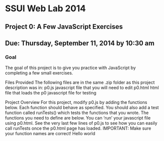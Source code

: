 # SSUI Web Lab 2014
## Project 0: A Few JavaScript Exercises
## Due: Thursday, September 11, 2014 by 10:30 am

### Goal
The goal of this project is to give you practice with JavaScript by completing a few small exercises.

Files Provided
The following files are in the same .zip folder as this project description was in:
p0.js			javascript file that you will need to edit
p0.html		html file that loads the p0 javascript file for testing 

Project Overview
For this project, modify p0.js by adding the functions below. Each function should behave as specified. You should also add a test function called runTests() which tests the functions that you wrote. The functions you need to define are below. You can ‘run’ your javascript file using p0.html. See the very last few lines of p0.js to see how you can easily call runTests once the p0.html page has loaded. IMPORTANT: Make sure your function names are correct!
Hello world
